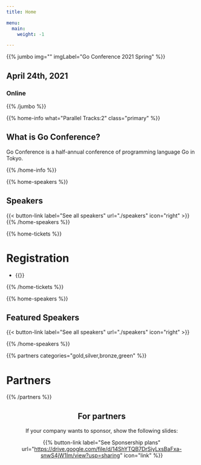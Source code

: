 ```yaml
---
title: Home

menu:
  main:
    weight: -1

---
```



{{% jumbo img="" imgLabel="Go Conference 2021 Spring" %}}

## April 24th, 2021
### Online

{{% /jumbo %}}

{{% home-info what="Parallel Tracks:2" class="primary" %}}
## What is Go Conference?

Go Conference is a half-annual conference of programming language Go in Tokyo.

{{% /home-info %}}

<!-- ... -->
<!-- ... -->
<!-- ... -->

{{% home-speakers %}}
## Speakers

{{< button-link label="See all speakers"
                url="./speakers"
                icon="right" >}}
{{% /home-speakers %}}

{{% home-tickets %}}
# Registration

<ul>
<li>{{<ticket name="Free Ticket"
           starts="2021-03-29"
           ends="2021-04-24"
           price="0 JPY"
           url="https://gocon.connpass.com/event/208896/">}}</li>
</ul>

{{% /home-tickets %}}

{{% home-speakers %}}
## Featured Speakers

{{< button-link label="See all speakers"
                url="./speakers"
                icon="right" >}}

{{% /home-speakers %}}

{{% partners categories="gold,silver,bronze,green" %}}
# Partners
{{% /partners %}}

<div style="text-align: center; margin-bottom: 20px;">

## For partners
If your company wants to sponsor, show the following slides:

{{% button-link label="See Sponsership plans"
                url="https://drive.google.com/file/d/14ShYTQB7DrSiyLxsBaFxa-snwS4jW1Im/view?usp=sharing"
                icon="link" %}}
</div>
<!-- ... -->

<!-- ... -->
